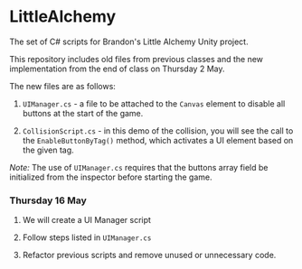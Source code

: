 # LittleAlchemy

The set of C# scripts for Brandon's Little Alchemy Unity project.

This repository includes old files from previous classes and the new 
implementation from the end of class on Thursday 2 May.

The new files are as follows:

1. `UIManager.cs` - a file to be attached to the `Canvas` element to disable all 
buttons at the start of the game.

2. `CollisionScript.cs` - in this demo of the collision, you will see the call 
to the `EnableButtonByTag()` method, which activates a UI element based on the 
given tag.

*Note:* The use of `UIManager.cs` requires that the buttons array 
field be initialized from the inspector before starting the game.


### Thursday 16 May

1. We will create a UI Manager script 

2. Follow steps listed in `UIManager.cs`

3. Refactor previous scripts and remove unused or unnecessary code.